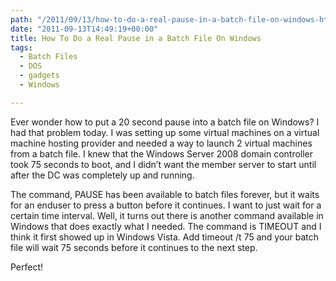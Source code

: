 ```yaml
---
path: "/2011/09/13/how-to-do-a-real-pause-in-a-batch-file-on-windows-html/" 
date: "2011-09-13T14:49:19+00:00" 
title: How To Do a Real Pause in a Batch File On Windows
tags:
  - Batch Files
  - DOS
  - gadgets
  - Windows

---
```


  <p>
    Ever wonder how to put a 20 second pause into a batch file on Windows? I had that problem today. I was setting up some virtual machines on a virtual machine hosting provider and needed a way to launch 2 virtual machines from a batch file. I knew that the Windows Server 2008 domain controller took 75 seconds to boot, and I didn&#8217;t want the member server to start until after the DC was completely up and running.
  </p>
  
  <p>
    The command, PAUSE has been available to batch files forever, but it waits for an enduser to press a button before it continues. I want to just wait for a certain time interval. Well, it turns out there is another command available in Windows that does exactly what I needed. The command is TIMEOUT and I think it first showed up in Windows Vista. Add timeout /t 75 and your batch file will wait 75 seconds before it continues to the next step.
  </p>
  
  <p>
    Perfect!
  </p>
</div>